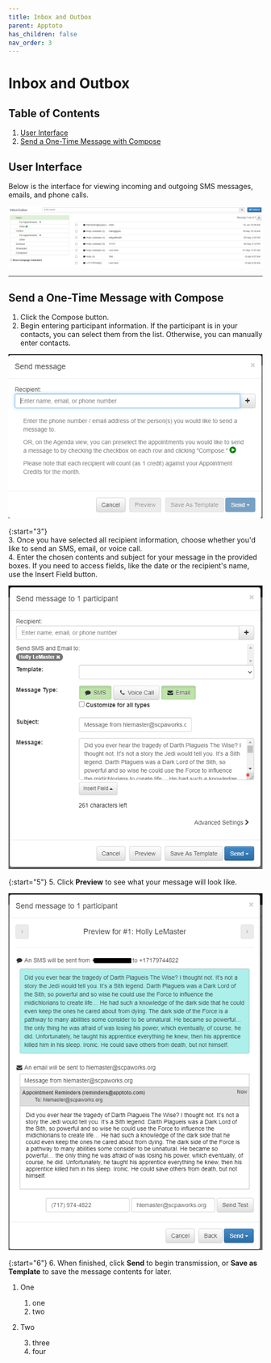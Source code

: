 ```yaml
---
title: Inbox and Outbox
parent: Apptoto
has_children: false
nav_order: 3
---
```


# Inbox and Outbox

## Table of Contents
1. <a href="#user-interface">User Interface</a>
2. <a href="#send-a-one-time-message-with-compose">Send a One-Time Message with Compose</a>

<!-- USER INTERFACE -->
## User Interface

Below is the interface for viewing incoming and outgoing SMS messages, emails, and phone calls.

<a class="image" href="/assets/apptoto/inboxoutbox.png"><img src="/assets/apptoto/inboxoutbox.png" /></a>

<hr class="divider">

<!-- Send a One-Time Message -->
## Send a One-Time Message with Compose

1. Click the Compose button.
2. Begin entering participant information. If the participant is in your contacts, you can select them from the list. Otherwise, you can manually enter contacts.

<a class="image" href="/assets/apptoto/compose1.png"><img src="/assets/apptoto/compose1.png" /></a>

{:start="3"} <br />
3. Once you have selected all recipient information, choose whether you'd like to send an SMS, email, or voice call. <br />
4. Enter the chosen contents and subject for your message in the provided boxes. If you need to access fields, like the date or the recipient's name, use the Insert Field button.

<a class="image" href="/assets/apptoto/compose2.png"><img src="/assets/apptoto/compose2.png" /></a>

{:start="5"}
5. Click **Preview** to see what your message will look like.

<a class="image" href="/assets/apptoto/compose3.png"><img src="/assets/apptoto/compose3.png" /></a>

{:start="6"}
6. When finished, click **Send** to begin transmission, or **Save as Template** to save the message contents for later.

<ol>
    <li>
        <p>One</p>
        <ol>
            <li>one</li>
            <li>two</li>
        </ol>
    </li>
    <li>
        <p>Two</p>
        <ol start="3">
            <li>three</li>
            <li>four</li>
        </ol>
    </li>
</ol>
